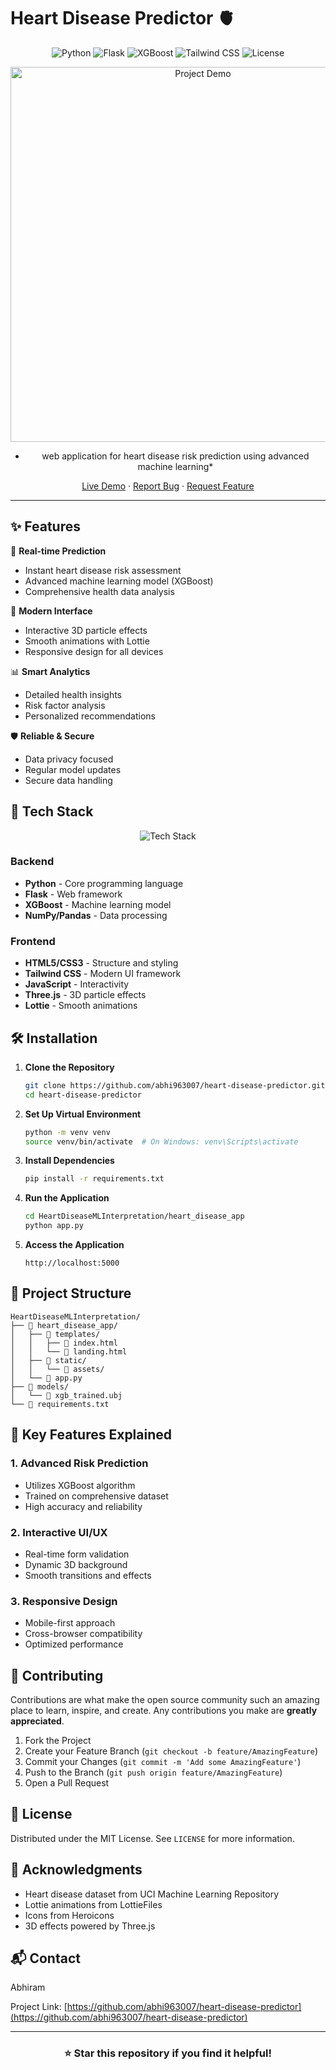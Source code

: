 # Heart Disease Predictor 🫀

<div align="center">

![Python](https://img.shields.io/badge/python-v3.8+-blue.svg)
![Flask](https://img.shields.io/badge/flask-v2.0+-lightgrey.svg)
![XGBoost](https://img.shields.io/badge/xgboost-latest-orange.svg)
![Tailwind CSS](https://img.shields.io/badge/tailwindcss-v3.0+-blue.svg)
![License](https://img.shields.io/badge/license-MIT-green.svg)

<img src="https://raw.githubusercontent.com/abhi963007/heart-disease-predictor/main/demo.gif" alt="Project Demo" width="600"/>

* web application for heart disease risk prediction using advanced machine learning*

[Live Demo](#) · [Report Bug](https://github.com/abhi963007/heart-disease-predictor/issues) · [Request Feature](https://github.com/abhi963007/heart-disease-predictor/issues)

</div>

---

## ✨ Features

🔮 **Real-time Prediction**
- Instant heart disease risk assessment
- Advanced machine learning model (XGBoost)
- Comprehensive health data analysis

🎨 **Modern Interface**
- Interactive 3D particle effects
- Smooth animations with Lottie
- Responsive design for all devices

📊 **Smart Analytics**
- Detailed health insights
- Risk factor analysis
- Personalized recommendations

🛡️ **Reliable & Secure**
- Data privacy focused
- Regular model updates
- Secure data handling

## 🚀 Tech Stack

<div align="center">

![Tech Stack](https://skillicons.dev/icons?i=python,flask,js,tailwind,git)

</div>

### Backend
- **Python** - Core programming language
- **Flask** - Web framework
- **XGBoost** - Machine learning model
- **NumPy/Pandas** - Data processing

### Frontend
- **HTML5/CSS3** - Structure and styling
- **Tailwind CSS** - Modern UI framework
- **JavaScript** - Interactivity
- **Three.js** - 3D particle effects
- **Lottie** - Smooth animations

## 🛠️ Installation

1. **Clone the Repository**
   ```bash
   git clone https://github.com/abhi963007/heart-disease-predictor.git
   cd heart-disease-predictor
   ```

2. **Set Up Virtual Environment**
   ```bash
   python -m venv venv
   source venv/bin/activate  # On Windows: venv\Scripts\activate
   ```

3. **Install Dependencies**
   ```bash
   pip install -r requirements.txt
   ```

4. **Run the Application**
   ```bash
   cd HeartDiseaseMLInterpretation/heart_disease_app
   python app.py
   ```

5. **Access the Application**
   ```
   http://localhost:5000
   ```

## 📁 Project Structure

```
HeartDiseaseMLInterpretation/
├── 📂 heart_disease_app/
│   ├── 📂 templates/
│   │   ├── 📄 index.html
│   │   └── 📄 landing.html
│   ├── 📂 static/
│   │   └── 📂 assets/
│   └── 📄 app.py
├── 📂 models/
│   └── 📄 xgb_trained.ubj
└── 📄 requirements.txt
```

## 🌟 Key Features Explained

### 1. Advanced Risk Prediction
- Utilizes XGBoost algorithm
- Trained on comprehensive dataset
- High accuracy and reliability

### 2. Interactive UI/UX
- Real-time form validation
- Dynamic 3D background
- Smooth transitions and effects

### 3. Responsive Design
- Mobile-first approach
- Cross-browser compatibility
- Optimized performance

## 🤝 Contributing

Contributions are what make the open source community such an amazing place to learn, inspire, and create. Any contributions you make are **greatly appreciated**.

1. Fork the Project
2. Create your Feature Branch (`git checkout -b feature/AmazingFeature`)
3. Commit your Changes (`git commit -m 'Add some AmazingFeature'`)
4. Push to the Branch (`git push origin feature/AmazingFeature`)
5. Open a Pull Request

## 📝 License

Distributed under the MIT License. See `LICENSE` for more information.

## 👏 Acknowledgments

- Heart disease dataset from UCI Machine Learning Repository
- Lottie animations from LottieFiles
- Icons from Heroicons
- 3D effects powered by Three.js

## 📬 Contact

Abhiram 

Project Link: [https://github.com/abhi963007/heart-disease-predictor](https://github.com/abhi963007/heart-disease-predictor)

---

<div align="center">

### ⭐ Star this repository if you find it helpful!

</div> 
